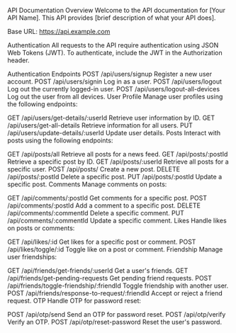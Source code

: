 API Documentation
Overview
Welcome to the API documentation for [Your API Name]. This API provides [brief description of what your API does].

Base URL: https://api.example.com

Authentication
All requests to the API require authentication using JSON Web Tokens (JWT). To authenticate, include the JWT in the Authorization header.

Authentication Endpoints
POST /api/users/signup
Register a new user account.
POST /api/users/signin
Log in as a user.
POST /api/users/logout
Log out the currently logged-in user.
POST /api/users/logout-all-devices
Log out the user from all devices.
User Profile
Manage user profiles using the following endpoints:

GET /api/users/get-details/:userId
Retrieve user information by ID.
GET /api/users/get-all-details
Retrieve information for all users.
PUT /api/users/update-details/:userId
Update user details.
Posts
Interact with posts using the following endpoints:

GET /api/posts/all
Retrieve all posts for a news feed.
GET /api/posts/:postId
Retrieve a specific post by ID.
GET /api/posts/:userId
Retrieve all posts for a specific user.
POST /api/posts/
Create a new post.
DELETE /api/posts/:postId
Delete a specific post.
PUT /api/posts/:postId
Update a specific post.
Comments
Manage comments on posts:

GET /api/comments/:postId
Get comments for a specific post.
POST /api/comments/:postId
Add a comment to a specific post.
DELETE /api/comments/:commentId
Delete a specific comment.
PUT /api/comments/:commentId
Update a specific comment.
Likes
Handle likes on posts or comments:

GET /api/likes/:id
Get likes for a specific post or comment.
POST /api/likes/toggle/:id
Toggle like on a post or comment.
Friendship
Manage user friendships:

GET /api/friends/get-friends/:userId
Get a user's friends.
GET /api/friends/get-pending-requests
Get pending friend requests.
POST /api/friends/toggle-friendship/:friendId
Toggle friendship with another user.
POST /api/friends/response-to-request/:friendId
Accept or reject a friend request.
OTP
Handle OTP for password reset:

POST /api/otp/send
Send an OTP for password reset.
POST /api/otp/verify
Verify an OTP.
POST /api/otp/reset-password
Reset the user's password.
